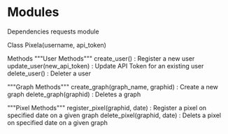 # Modules

Dependencies
requests module

Class
Pixela(username, api_token)

Methods
"""User Methods"""
create_user()                     : Register a new user
update_user(new_api_token)        : Update API Token for an existing user
delete_user()                     : Deleter a user

"""Graph Methods"""
create_graph(graph_name, graphid) : Create a new graph
delete_graph(graphid)             : Deletes a graph

"""Pixel Methods"""
register_pixel(graphid, date)     : Register a pixel on specified date on a given graph
delete_pixel(graphid, date)       : Delets a pixel on specified date on a given graph
